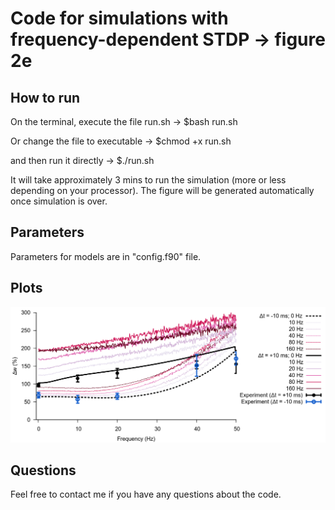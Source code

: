 # Code for simulations with frequency-dependent STDP -> figure 2e

## How to run

On the terminal, execute the file run.sh -> $bash run.sh

Or change the file to executable -> $chmod +x run.sh

and then run it directly -> $./run.sh

It will take approximately 3 mins to run the simulation (more or less depending on your processor). 
The figure will be generated automatically once simulation is over.

## Parameters

Parameters for models are in "config.f90" file.

## Plots

![alt text](frequency_STDP.png)

## Questions

Feel free to contact me if you have any questions about the code.
